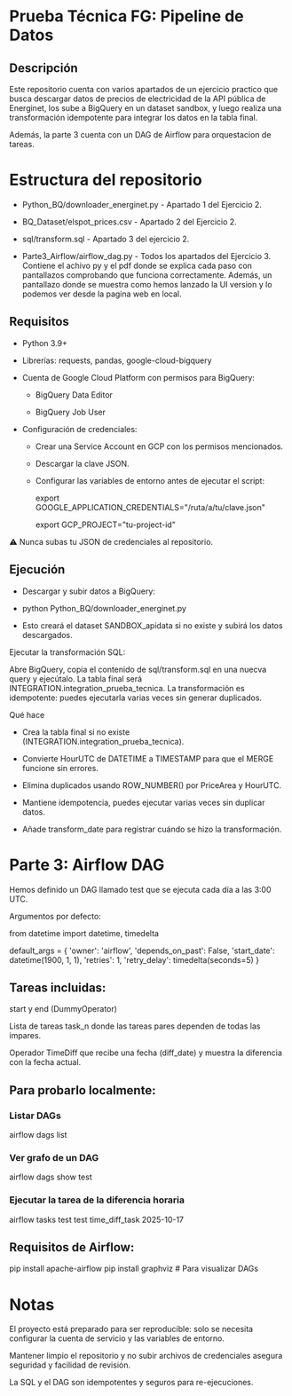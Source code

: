 # Prueba Técnica FG: Pipeline de Datos
## Descripción

Este repositorio cuenta con varios apartados de un ejercicio practico que busca descargar datos de precios de electricidad de la API pública de Energinet, los sube a BigQuery en un dataset sandbox, y luego realiza una transformación idempotente para integrar los datos en la tabla final.

Además, la parte 3 cuenta con un DAG de Airflow para orquestacion de tareas.

# Estructura del repositorio

- Python_BQ/downloader_energinet.py - Apartado 1 del Ejercicio 2.

- BQ_Dataset/elspot_prices.csv - Apartado 2 del Ejercicio 2.

- sql/transform.sql - Apartado 3 del ejercicio 2.

- Parte3_Airflow/airflow_dag.py - Todos los apartados del Ejercicio 3. Contiene el achivo py y el pdf donde se explica cada paso con pantallazos comprobando que funciona correctamente. Además, un pantallazo donde se muestra como hemos lanzado la UI version y lo podemos ver desde la pagina web en local.

## Requisitos

- Python 3.9+

- Librerías: requests, pandas, google-cloud-bigquery

- Cuenta de Google Cloud Platform con permisos para BigQuery:

    - BigQuery Data Editor

    - BigQuery Job User

- Configuración de credenciales:

    - Crear una Service Account en GCP con los permisos mencionados.

    - Descargar la clave JSON.

    - Configurar las variables de entorno antes de ejecutar el script:

        export GOOGLE_APPLICATION_CREDENTIALS="/ruta/a/tu/clave.json"

        export GCP_PROJECT="tu-project-id"

⚠️ Nunca subas tu JSON de credenciales al repositorio.

## Ejecución

- Descargar y subir datos a BigQuery:

- python Python_BQ/downloader_energinet.py

- Esto creará el dataset SANDBOX_apidata si no existe y subirá los datos descargados.

Ejecutar la transformación SQL:

Abre BigQuery, copia el contenido de sql/transform.sql en una nuecva query y ejecútalo.
La tabla final será INTEGRATION.integration_prueba_tecnica.
La transformación es idempotente: puedes ejecutarla varias veces sin generar duplicados.


Qué hace

- Crea la tabla final si no existe (INTEGRATION.integration_prueba_tecnica).

- Convierte HourUTC de DATETIME a TIMESTAMP para que el MERGE funcione sin errores.

- Elimina duplicados usando ROW_NUMBER() por PriceArea y HourUTC.

- Mantiene idempotencia, puedes ejecutar varias veces sin duplicar datos.

- Añade transform_date para registrar cuándo se hizo la transformación.


# Parte 3: Airflow DAG

Hemos definido un DAG llamado test que se ejecuta cada día a las 3:00 UTC.

Argumentos por defecto:

from datetime import datetime, timedelta

default_args = {
    'owner': 'airflow',
    'depends_on_past': False,
    'start_date': datetime(1900, 1, 1),
    'retries': 1,
    'retry_delay': timedelta(seconds=5)
}


## Tareas incluidas:

start y end (DummyOperator)

Lista de tareas task_n donde las tareas pares dependen de todas las impares.

Operador TimeDiff que recibe una fecha (diff_date) y muestra la diferencia con la fecha actual.

## Para probarlo localmente:

### Listar DAGs

airflow dags list

### Ver grafo de un DAG
airflow dags show test

### Ejecutar la tarea de la diferencia horaria
airflow tasks test test time_diff_task 2025-10-17

## Requisitos de Airflow:

pip install apache-airflow
pip install graphviz  # Para visualizar DAGs

# Notas

El proyecto está preparado para ser reproducible: solo se necesita configurar la cuenta de servicio y las variables de entorno.

Mantener limpio el repositorio y no subir archivos de credenciales asegura seguridad y facilidad de revisión.

La SQL y el DAG son idempotentes y seguros para re-ejecuciones.
